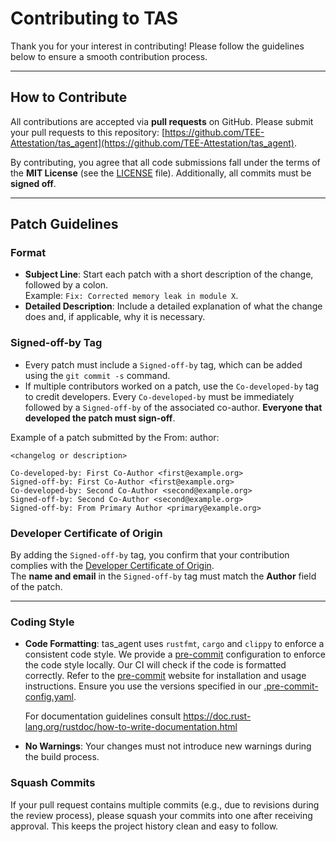 # Contributing to TAS

Thank you for your interest in contributing! Please follow the guidelines below to ensure a smooth contribution process.

---

## How to Contribute

All contributions are accepted via **pull requests** on GitHub. Please submit your pull requests to this repository: [https://github.com/TEE-Attestation/tas_agent](https://github.com/TEE-Attestation/tas_agent).

By contributing, you agree that all code submissions fall under the terms of the **MIT License** (see the [LICENSE](./LICENSE.md) file). Additionally, all commits must be **signed off**.

---

## Patch Guidelines

### Format
- **Subject Line**: Start each patch with a short description of the change, followed by a colon.  
   Example: `Fix: Corrected memory leak in module X`.
- **Detailed Description**: Include a detailed explanation of what the change does and, if applicable, why it is necessary.

### Signed-off-by Tag
- Every patch must include a `Signed-off-by` tag, which can be added using the `git commit -s` command.
- If multiple contributors worked on a patch, use the `Co-developed-by` tag to credit developers.  Every `Co-developed-by` must be immediately followed by a `Signed-off-by` of the associated co-author. **Everyone that developed the patch must sign-off**. 

Example of a patch submitted by the From: author:
```
<changelog or description>

Co-developed-by: First Co-Author <first@example.org>
Signed-off-by: First Co-Author <first@example.org>
Co-developed-by: Second Co-Author <second@example.org>
Signed-off-by: Second Co-Author <second@example.org>
Signed-off-by: From Primary Author <primary@example.org>

```


### Developer Certificate of Origin
By adding the `Signed-off-by` tag, you confirm that your contribution complies with the [Developer Certificate of Origin](https://developercertificate.org/).  
The **name and email** in the `Signed-off-by` tag must match the **Author** field of the patch.

---

### Coding Style

- **Code Formatting**: tas_agent uses `rustfmt`, `cargo` and `clippy` to enforce a consistent code style. We provide a [pre-commit](https://pre-commit.com/) configuration to enforce the code style locally. Our CI will check if the code is formatted correctly. Refer to the [pre-commit](https://pre-commit.com/) website for installation and usage instructions. Ensure you use the versions specified in our [.pre-commit-config.yaml](.pre-commit-config.yaml).

   For documentation guidelines consult https://doc.rust-lang.org/rustdoc/how-to-write-documentation.html

- **No Warnings**: Your changes must not introduce new warnings during the build process.

### Squash Commits
If your pull request contains multiple commits (e.g., due to revisions during the review process), please squash your commits into one after receiving approval. This keeps the project history clean and easy to follow.